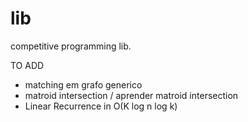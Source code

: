 # lib
competitive programming lib.

TO ADD

- matching em grafo generico
- matroid intersection / aprender matroid intersection
- Linear Recurrence in O(K log n log k)
